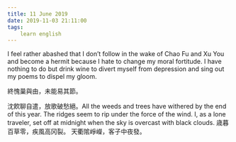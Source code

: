 ```yaml
---
title: 11 June 2019
date: 2019-11-03 21:11:00
tags:
    learn english
---
```

I feel rather
abashed that I don’t follow in the wake of Chao Fu and Xu You
and become a hermit because I hate to change my moral fortitude. I have nothing
to do but drink wine to divert myself from depression and sing out my poems to
dispel my gloom. 

終愧巢與由，未能易其節。

沈飮聊自遣，放歌破愁絕。All the weeds and trees have withered by the
end of this year. The ridges seem to rip under the force of the wind. I, as a
lone traveler, set off at midnight when the sky is overcast with black clouds. 歳暮百草零，疾風高冈裂。
天衢隂崢嶸，客子中夜發。



 